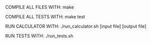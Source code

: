 COMPILE ALL FILES WITH:
make

COMPILE ALL TESTS WITH:
make test

RUN CALCULATOR WITH:
./run_calculator.sh [input file] [output file]

RUN TESTS WITH:
./run_tests.sh

